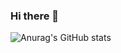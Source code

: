 ### Hi there 👋


![Anurag's GitHub stats](https://github-readme-stats.vercel.app/api?username=bberes92&show_icons=true&theme=radical)
